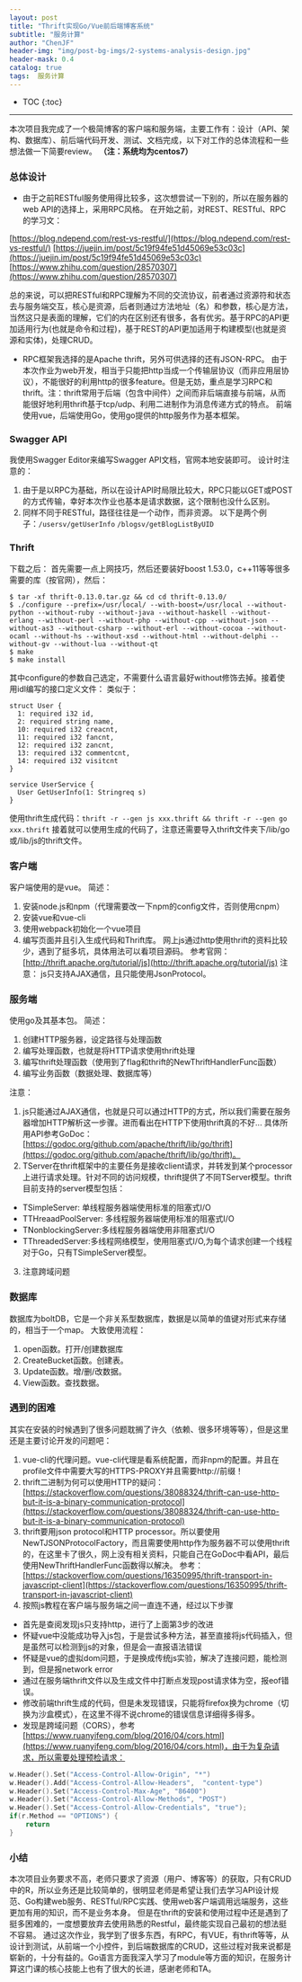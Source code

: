 ```yaml
---
layout: post  
title: "Thrift实现Go/Vue前后端博客系统"  
subtitle: "服务计算"  
author: "ChenJF"  
header-img: "img/post-bg-imgs/2-systems-analysis-design.jpg"  
header-mask: 0.4  
catalog: true
tags:  服务计算
---
```


* TOC
{:toc}
---

本次项目我完成了一个极简博客的客户端和服务端，主要工作有：设计（API、架构、数据库）、前后端代码开发、测试、文档完成，以下对工作的总体流程和一些想法做一下简要review。
**（注：系统均为centos7）**

### 总体设计
* 由于之前RESTful服务使用得比较多，这次想尝试一下别的，所以在服务器的web API的选择上，采用RPC风格。
  在开始之前，对REST、RESTful、RPC的学习文：

[https://blog.ndepend.com/rest-vs-restful/](https://blog.ndepend.com/rest-vs-restful/)
[https://juejin.im/post/5c19f94fe51d45069e53c03c](https://juejin.im/post/5c19f94fe51d45069e53c03c)
[https://www.zhihu.com/question/28570307](https://www.zhihu.com/question/28570307)

总的来说，可以把RESTful和RPC理解为不同的交流协议，前者通过资源符和状态去与服务端交互，核心是资源，后者则通过方法地址（名）和参数，核心是方法，当然这只是表面的理解，它们的内在区别还有很多，各有优劣。基于RPC的API更加适用行为(也就是命令和过程)，基于REST的API更加适用于构建模型(也就是资源和实体)，处理CRUD。

* RPC框架我选择的是Apache thrift，另外可供选择的还有JSON-RPC。
  由于本次作业为web开发，相当于只能把http当成一个传输层协议（而非应用层协议），不能很好的利用http的很多feature。但是无妨，重点是学习RPC和thrift。注：thrift常用于后端（包含中间件）之间而非后端直接与前端，从而能很好地利用thrift基于tcp/udp、利用二进制作为消息传递方式的特点。
  前端使用vue，后端使用Go，使用go提供的http服务作为基本框架。

### Swagger API
我使用Swagger Editor来编写Swagger API文档，官网本地安装即可。
设计时注意的：
1. 由于是以RPC为基础，所以在设计API时局限比较大，RPC只能以GET或POST的方式传输，幸好本次作业也基本是请求数据，这个限制也没什么区别。
2. 同样不同于RESTful，路径往往是一个动作，而非资源。
以下是两个例子：`/usersv/getUserInfo` `/blogsv/getBlogListByUID`

### Thrift

下载之后：
首先需要一点上网技巧，然后还要装好boost 1.53.0，c++11等等很多需要的库（按官网），然后：
```
$ tar -xf thrift-0.13.0.tar.gz && cd cd thrift-0.13.0/
$ ./configure --prefix=/usr/local/ --with-boost=/usr/local --without-python --without-ruby --without-java --without-haskell --without-erlang --without-perl --without-php --without-cpp --without-json --without-as3 --without-csharp --without-erl --without-cocoa --without-ocaml --without-hs --without-xsd --without-html --without-delphi --without-gv --without-lua --without-qt
$ make
$ make install
```
其中configure的参数自己选定，不需要什么语言最好without修饰去掉。接着使用idl编写的接口定义文件：
类似于：
```
struct User {
  1: required i32 id,
  2: required string name,
  10: required i32 creacnt, 
  11: required i32 fancnt,
  12: required i32 zancnt,
  13: required i32 commentcnt,
  14: required i32 visitcnt
}

service UserService {
  User GetUserInfo(1: Stringreq s)
}
```
使用thrift生成代码：`thrift -r --gen js xxx.thrift && thrift -r --gen go xxx.thrift`
接着就可以使用生成的代码了，注意还需要导入thrift文件夹下/lib/go或/lib/js的thrift文件。

### 客户端
客户端使用的是vue。
简述：
1. 安装node.js和npm（代理需要改一下npm的config文件，否则使用cnpm）
2. 安装vue和vue-cli
3. 使用webpack初始化一个vue项目
4. 编写页面并且引入生成代码和Thrift库。
网上js通过http使用thrift的资料比较少，遇到了挺多坑，具体用法可以看项目源码。
参考官网：[http://thrift.apache.org/tutorial/js](http://thrift.apache.org/tutorial/js)
注意：
js只支持AJAX通信，且只能使用JsonProtocol。

### 服务端
使用go及其基本包。
简述：

1. 创建HTTP服务器，设定路径与处理函数
2. 编写处理函数，也就是将HTTP请求使用thrift处理
3. 编写thrift处理函数（使用到了flag和thrift的NewThriftHandlerFunc函数）
4. 编写业务函数（数据处理、数据库等）

注意：
1. js只能通过AJAX通信，也就是只可以通过HTTP的方式，所以我们需要在服务器增加HTTP解析这一步骤。进而看出在HTTP下使用thrift真的不好...
具体所用API参考GoDoc：[https://godoc.org/github.com/apache/thrift/lib/go/thrift](https://godoc.org/github.com/apache/thrift/lib/go/thrift)。
2. TServer在thrift框架中的主要任务是接收client请求，并转发到某个processor上进行请求处理。针对不同的访问规模，thrift提供了不同TServer模型。thrift目前支持的server模型包括：
* TSimpleServer: 单线程服务器端使用标准的阻塞式I/O
* TTHreaadPoolServer: 多线程服务器端使用标准的阻塞式I/O
* TNonblockingServer:多线程服务器端使用非阻塞式I/O
* TThreadedServer:多线程网络模型，使用阻塞式I/O,为每个请求创建一个线程
对于Go，只有TSimpleServer模型。
3. 注意跨域问题

### 数据库
数据库为boltDB，它是一个非关系型数据库，数据是以简单的值键对形式来存储的，相当于一个map。
大致使用流程：
1. open函数。打开/创建数据库
2. CreateBucket函数。创建表。
3. Update函数。增/删/改数据。
4. View函数。查找数据。

### 遇到的困难
其实在安装的时候遇到了很多问题耽搁了许久（依赖、很多环境等等），但是这里还是主要讨论开发的问题吧：
1. vue-cli的代理问题。vue-cli代理是看系统配置，而非npm的配置。并且在profile文件中需要大写的HTTPS-PROXY并且需要http://前缀！
2. thrift二进制为何可以使用HTTP的疑问：
[https://stackoverflow.com/questions/38088324/thrift-can-use-http-but-it-is-a-binary-communication-protocol](https://stackoverflow.com/questions/38088324/thrift-can-use-http-but-it-is-a-binary-communication-protocol)
3. thrift要用json protocol和HTTP processor。所以要使用NewTJSONProtocolFactory，而且需要使用http作为服务器不可以使用thrift的，在这里卡了很久，网上没有相关资料，只能自己在GoDoc中看API，最后使用NewThriftHandlerFunc函数得以解决。
参考：[https://stackoverflow.com/questions/16350995/thrift-transport-in-javascript-client](https://stackoverflow.com/questions/16350995/thrift-transport-in-javascript-client)
4. 按照js教程在客户端与服务端之间一直连不通，经过以下步骤
* 首先是查阅发现js只支持http，进行了上面第3步的改进
* 怀疑vue中没能成功导入js包，于是尝试多种方法，甚至直接将js代码插入，但是虽然可以检测到js的对象，但是会一直报语法错误
* 怀疑是vue的虚拟dom问题，于是换成传统js实验，解决了连接问题，能检测到，但是报network error
* 通过在服务端thrift文件以及生成文件中打断点发现post请求体为空，报eof错误。
* 修改前端thrift生成的代码，但是未发现错误，只能将firefox换为chrome（切换为沙盒模式），在这里不得不说chrome的错误信息详细得多得多。
* 发现是跨域问题（CORS），参考[https://www.ruanyifeng.com/blog/2016/04/cors.html](https://www.ruanyifeng.com/blog/2016/04/cors.html)，由于为复杂请求，所以需要处理预检请求：
```go
w.Header().Set("Access-Control-Allow-Origin", "*")
w.Header().Add("Access-Control-Allow-Headers",  "content-type")    
w.Header().Set("Access-Control-Max-Age", "86400")
w.Header().Set("Access-Control-Allow-Methods", "POST")
w.Header().Set("Access-Control-Allow-Credentials", "true");
if(r.Method == "OPTIONS") {
    return
}
```

### 小结
本次项目业务要求不高，老师只要求了资源（用户、博客等）的获取，只有CRUD中的R，所以业务还是比较简单的，很明显老师是希望让我们去学习API设计规范、Go构建web服务、RESTful/RPC实践、使用web客户端调用远端服务，这些更加有用的知识，而不是业务本身。
但是在thrift的安装和使用过程中还是遇到了挺多困难的，一度想要放弃去使用熟悉的Restful，最终能实现自己最初的想法挺不容易。
通过这次作业，我学到了很多东西，有RPC，有VUE，有thrift等等，从设计到测试，从前端一个小控件，到后端数据库的CRUD，这些过程对我来说都是崭新的，十分有益的。Go语言方面我深入学习了module等方面的知识，在服务计算这门课的核心技能上也有了很大的长进，感谢老师和TA。